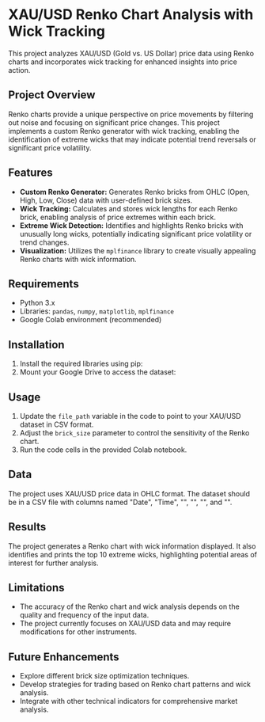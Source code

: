 # XAU/USD Renko Chart Analysis with Wick Tracking

This project analyzes XAU/USD (Gold vs. US Dollar) price data using Renko charts and incorporates wick tracking for enhanced insights into price action.

## Project Overview

Renko charts provide a unique perspective on price movements by filtering out noise and focusing on significant price changes. This project implements a custom Renko generator with wick tracking, enabling the identification of extreme wicks that may indicate potential trend reversals or significant price volatility.

## Features

- **Custom Renko Generator:** Generates Renko bricks from OHLC (Open, High, Low, Close) data with user-defined brick sizes.
- **Wick Tracking:** Calculates and stores wick lengths for each Renko brick, enabling analysis of price extremes within each brick.
- **Extreme Wick Detection:** Identifies and highlights Renko bricks with unusually long wicks, potentially indicating significant price volatility or trend changes.
- **Visualization:** Utilizes the `mplfinance` library to create visually appealing Renko charts with wick information.

## Requirements

- Python 3.x
- Libraries: `pandas`, `numpy`, `matplotlib`, `mplfinance`
- Google Colab environment (recommended)

## Installation
1. Install the required libraries using pip:
2. Mount your Google Drive to access the dataset:

## Usage

1. Update the `file_path` variable in the code to point to your XAU/USD dataset in CSV format.
2. Adjust the `brick_size` parameter to control the sensitivity of the Renko chart.
3. Run the code cells in the provided Colab notebook.

## Data

The project uses XAU/USD price data in OHLC format. The dataset should be in a CSV file with columns named "Date", "Time", "<OPEN>", "<HIGH>", "<LOW>", and "<CLOSE>".

## Results

The project generates a Renko chart with wick information displayed. It also identifies and prints the top 10 extreme wicks, highlighting potential areas of interest for further analysis.

## Limitations

- The accuracy of the Renko chart and wick analysis depends on the quality and frequency of the input data.
- The project currently focuses on XAU/USD data and may require modifications for other instruments.

## Future Enhancements

- Explore different brick size optimization techniques.
- Develop strategies for trading based on Renko chart patterns and wick analysis.
- Integrate with other technical indicators for comprehensive market analysis.
